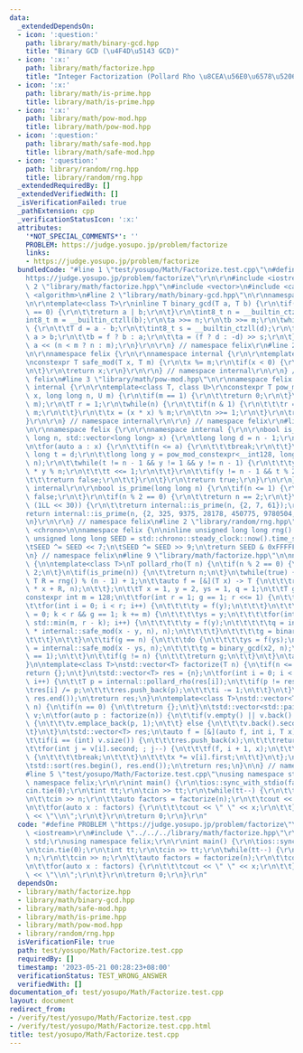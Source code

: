 ```yaml
---
data:
  _extendedDependsOn:
  - icon: ':question:'
    path: library/math/binary-gcd.hpp
    title: "Binary GCD (\u4F4D\u5143 GCD)"
  - icon: ':x:'
    path: library/math/factorize.hpp
    title: "Integer Factorization (Pollard Rho \u8CEA\u56E0\u6578\u5206\u89E3)"
  - icon: ':x:'
    path: library/math/is-prime.hpp
    title: library/math/is-prime.hpp
  - icon: ':x:'
    path: library/math/pow-mod.hpp
    title: library/math/pow-mod.hpp
  - icon: ':question:'
    path: library/math/safe-mod.hpp
    title: library/math/safe-mod.hpp
  - icon: ':question:'
    path: library/random/rng.hpp
    title: library/random/rng.hpp
  _extendedRequiredBy: []
  _extendedVerifiedWith: []
  _isVerificationFailed: true
  _pathExtension: cpp
  _verificationStatusIcon: ':x:'
  attributes:
    '*NOT_SPECIAL_COMMENTS*': ''
    PROBLEM: https://judge.yosupo.jp/problem/factorize
    links:
    - https://judge.yosupo.jp/problem/factorize
  bundledCode: "#line 1 \"test/yosupo/Math/Factorize.test.cpp\"\n#define PROBLEM \"\
    https://judge.yosupo.jp/problem/factorize\"\r\n\r\n#include <iostream>\r\n#line\
    \ 2 \"library/math/factorize.hpp\"\n#include <vector>\n#include <cassert>\n#include\
    \ <algorithm>\n#line 2 \"library/math/binary-gcd.hpp\"\n\r\nnamespace felix {\r\
    \n\r\ntemplate<class T>\r\ninline T binary_gcd(T a, T b) {\r\n\tif(a == 0 || b\
    \ == 0) {\r\n\t\treturn a | b;\r\n\t}\r\n\tint8_t n = __builtin_ctzll(a);\r\n\t\
    int8_t m = __builtin_ctzll(b);\r\n\ta >>= n;\r\n\tb >>= m;\r\n\twhile(a != b)\
    \ {\r\n\t\tT d = a - b;\r\n\t\tint8_t s = __builtin_ctzll(d);\r\n\t\tbool f =\
    \ a > b;\r\n\t\tb = f ? b : a;\r\n\t\ta = (f ? d : -d) >> s;\r\n\t}\r\n\treturn\
    \ a << (n < m ? n : m);\r\n}\r\n\r\n} // namespace felix\r\n#line 2 \"library/math/safe-mod.hpp\"\
    \n\r\nnamespace felix {\r\n\r\nnamespace internal {\r\n\r\ntemplate<class T>\r\
    \nconstexpr T safe_mod(T x, T m) {\r\n\tx %= m;\r\n\tif(x < 0) {\r\n\t\tx += m;\r\
    \n\t}\r\n\treturn x;\r\n}\r\n\r\n} // namespace internal\r\n\r\n} // namespace\
    \ felix\n#line 3 \"library/math/pow-mod.hpp\"\n\r\nnamespace felix {\r\n\r\nnamespace\
    \ internal {\r\n\r\ntemplate<class T, class U>\r\nconstexpr T pow_mod_constexpr(T\
    \ x, long long n, U m) {\r\n\tif(m == 1) {\r\n\t\treturn 0;\r\n\t}\r\n\tx = safe_mod<T>(x,\
    \ m);\r\n\tT r = 1;\r\n\twhile(n) {\r\n\t\tif(n & 1) {\r\n\t\t\tr = (r * x) %\
    \ m;\r\n\t\t}\r\n\t\tx = (x * x) % m;\r\n\t\tn >>= 1;\r\n\t}\r\n\treturn r;\r\n\
    }\r\n\r\n} // namespace internal\r\n\r\n} // namespace felix\r\n#line 4 \"library/math/is-prime.hpp\"\
    \n\r\nnamespace felix {\r\n\r\nnamespace internal {\r\n\r\nbool is_prime(long\
    \ long n, std::vector<long long> x) {\r\n\tlong long d = n - 1;\r\n\td >>= __builtin_ctzll(d);\r\
    \n\tfor(auto a : x) {\r\n\t\tif(n <= a) {\r\n\t\t\tbreak;\r\n\t\t}\r\n\t\tlong\
    \ long t = d;\r\n\t\tlong long y = pow_mod_constexpr<__int128, long long>(a, d,\
    \ n);\r\n\t\twhile(t != n - 1 && y != 1 && y != n - 1) {\r\n\t\t\ty = __int128(y)\
    \ * y % n;\r\n\t\t\tt <<= 1;\r\n\t\t}\r\n\t\tif(y != n - 1 && t % 2 == 0) {\r\n\
    \t\t\treturn false;\r\n\t\t}\r\n\t}\r\n\treturn true;\r\n}\r\n\r\n} // namespace\
    \ internal\r\n\r\nbool is_prime(long long n) {\r\n\tif(n <= 1) {\r\n\t\treturn\
    \ false;\r\n\t}\r\n\tif(n % 2 == 0) {\r\n\t\treturn n == 2;\r\n\t}\r\n\tif(n <\
    \ (1LL << 30)) {\r\n\t\treturn internal::is_prime(n, {2, 7, 61});\r\n\t}\r\n\t\
    return internal::is_prime(n, {2, 325, 9375, 28178, 450775, 9780504, 1795265022});\r\
    \n}\r\n\r\n} // namespace felix\n#line 2 \"library/random/rng.hpp\"\n#include\
    \ <chrono>\n\nnamespace felix {\n\ninline unsigned long long rng() {\n\tstatic\
    \ unsigned long long SEED = std::chrono::steady_clock::now().time_since_epoch().count();\n\
    \tSEED ^= SEED << 7;\n\tSEED ^= SEED >> 9;\n\treturn SEED & 0xFFFFFFFFULL;\n}\n\
    \n} // namespace felix\n#line 9 \"library/math/factorize.hpp\"\n\nnamespace felix\
    \ {\n\ntemplate<class T>\nT pollard_rho(T n) {\n\tif(n % 2 == 0) {\n\t\treturn\
    \ 2;\n\t}\n\tif(is_prime(n)) {\n\t\treturn n;\n\t}\n\twhile(true) {\n\t\tconst\
    \ T R = rng() % (n - 1) + 1;\n\t\tauto f = [&](T x) -> T {\n\t\t\treturn internal::safe_mod<__int128>(__int128(x)\
    \ * x + R, n);\n\t\t};\n\t\tT x = 1, y = 2, ys = 1, q = 1;\n\t\tT g = 1;\n\t\t\
    constexpr int m = 128;\n\t\tfor(int r = 1; g == 1; r <<= 1) {\n\t\t\tx = y;\n\t\
    \t\tfor(int i = 0; i < r; i++) {\n\t\t\t\ty = f(y);\n\t\t\t}\n\t\t\tfor(int k\
    \ = 0; k < r && g == 1; k += m) {\n\t\t\t\tys = y;\n\t\t\t\tfor(int i = 0; i <\
    \ std::min(m, r - k); i++) {\n\t\t\t\t\ty = f(y);\n\t\t\t\t\tq = internal::safe_mod<__int128>(__int128(q)\
    \ * internal::safe_mod(x - y, n), n);\n\t\t\t\t}\n\t\t\t\tg = binary_gcd(q, n);\n\
    \t\t\t}\n\t\t}\n\t\tif(g == n) {\n\t\t\tdo {\n\t\t\t\tys = f(ys);\n\t\t\t\tT x2\
    \ = internal::safe_mod(x - ys, n);\n\t\t\t\tg = binary_gcd(x2, n);\n\t\t\t} while(g\
    \ == 1);\n\t\t}\n\t\tif(g != n) {\n\t\t\treturn g;\n\t\t}\n\t}\n\tassert(false);\n\
    }\n\ntemplate<class T>\nstd::vector<T> factorize(T n) {\n\tif(n <= 1) {\n\t\t\
    return {};\n\t}\n\tstd::vector<T> res = {n};\n\tfor(int i = 0; i < (int) res.size();\
    \ i++) {\n\t\tT p = internal::pollard_rho(res[i]);\n\t\tif(p != res[i]) {\n\t\t\
    \tres[i] /= p;\n\t\t\tres.push_back(p);\n\t\t\ti -= 1;\n\t\t}\n\t}\n\tstd::sort(res.begin(),\
    \ res.end());\n\treturn res;\n}\n\ntemplate<class T>\nstd::vector<T> get_divisors(T\
    \ n) {\n\tif(n == 0) {\n\t\treturn {};\n\t}\n\tstd::vector<std::pair<T, int>>\
    \ v;\n\tfor(auto p : factorize(n)) {\n\t\tif(v.empty() || v.back().first != p)\
    \ {\n\t\t\tv.emplace_back(p, 1);\n\t\t} else {\n\t\t\tv.back().second += 1;\n\t\
    \t}\n\t}\n\tstd::vector<T> res;\n\tauto f = [&](auto f, int i, T x) -> void {\n\
    \t\tif(i == (int) v.size()) {\n\t\t\tres.push_back(x);\n\t\t\treturn;\n\t\t}\n\
    \t\tfor(int j = v[i].second; ; j--) {\n\t\t\tf(f, i + 1, x);\n\t\t\tif(j == 0)\
    \ {\n\t\t\t\tbreak;\n\t\t\t}\n\t\t\tx *= v[i].first;\n\t\t}\n\t};\n\tf(f, 0, 1);\n\
    \tstd::sort(res.begin(), res.end());\n\treturn res;\n}\n\n} // namespace felix\n\
    #line 5 \"test/yosupo/Math/Factorize.test.cpp\"\nusing namespace std;\r\nusing\
    \ namespace felix;\r\n\r\nint main() {\r\n\tios::sync_with_stdio(false);\r\n\t\
    cin.tie(0);\r\n\tint tt;\r\n\tcin >> tt;\r\n\twhile(tt--) {\r\n\t\tlong long n;\r\
    \n\t\tcin >> n;\r\n\t\tauto factors = factorize(n);\r\n\t\tcout << factors.size();\r\
    \n\t\tfor(auto x : factors) {\r\n\t\t\tcout << \" \" << x;\r\n\t\t}\r\n\t\tcout\
    \ << \"\\n\";\r\n\t}\r\n\treturn 0;\r\n}\r\n"
  code: "#define PROBLEM \"https://judge.yosupo.jp/problem/factorize\"\r\n\r\n#include\
    \ <iostream>\r\n#include \"../../../library/math/factorize.hpp\"\r\nusing namespace\
    \ std;\r\nusing namespace felix;\r\n\r\nint main() {\r\n\tios::sync_with_stdio(false);\r\
    \n\tcin.tie(0);\r\n\tint tt;\r\n\tcin >> tt;\r\n\twhile(tt--) {\r\n\t\tlong long\
    \ n;\r\n\t\tcin >> n;\r\n\t\tauto factors = factorize(n);\r\n\t\tcout << factors.size();\r\
    \n\t\tfor(auto x : factors) {\r\n\t\t\tcout << \" \" << x;\r\n\t\t}\r\n\t\tcout\
    \ << \"\\n\";\r\n\t}\r\n\treturn 0;\r\n}\r\n"
  dependsOn:
  - library/math/factorize.hpp
  - library/math/binary-gcd.hpp
  - library/math/safe-mod.hpp
  - library/math/is-prime.hpp
  - library/math/pow-mod.hpp
  - library/random/rng.hpp
  isVerificationFile: true
  path: test/yosupo/Math/Factorize.test.cpp
  requiredBy: []
  timestamp: '2023-05-21 00:28:23+08:00'
  verificationStatus: TEST_WRONG_ANSWER
  verifiedWith: []
documentation_of: test/yosupo/Math/Factorize.test.cpp
layout: document
redirect_from:
- /verify/test/yosupo/Math/Factorize.test.cpp
- /verify/test/yosupo/Math/Factorize.test.cpp.html
title: test/yosupo/Math/Factorize.test.cpp
---
```


